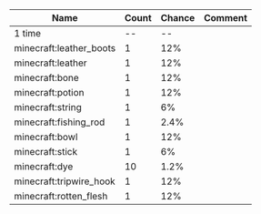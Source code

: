 | Name                    | Count | Chance | Comment |
| ----------------------- | ----- | ------ | ------- |
| 1 time                  |    -- |     -- |         |
| minecraft:leather_boots |     1 |    12% |         |
| minecraft:leather       |     1 |    12% |         |
| minecraft:bone          |     1 |    12% |         |
| minecraft:potion        |     1 |    12% |         |
| minecraft:string        |     1 |     6% |         |
| minecraft:fishing_rod   |     1 |   2.4% |         |
| minecraft:bowl          |     1 |    12% |         |
| minecraft:stick         |     1 |     6% |         |
| minecraft:dye           |    10 |   1.2% |         |
| minecraft:tripwire_hook |     1 |    12% |         |
| minecraft:rotten_flesh  |     1 |    12% |         |